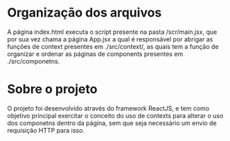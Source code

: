 <h1>Organização dos arquivos</h1>
<p>A página index.html executa o script presente na pasta /scr/main.jsx, que por sua vez chama a página App.jsx a qual é responsável por abrigar as funções de context presentes em ./src/context/, as quais tem a função de organizar e ordenar as páginas de components presentes em ./src/componetns. </p>

<h1>Sobre o projeto</h1>
<p>O projeto foi desenvolvido através do framework ReactJS, e tem como objetivo principal exercitar o conceito do uso de contexts para alterar o uso dos componetns dentro da página, sem que seja necessário um envio de requisição HTTP para isso.</p>
